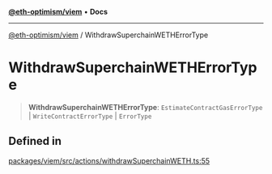[**@eth-optimism/viem**](../README.md) • **Docs**

***

[@eth-optimism/viem](../README.md) / WithdrawSuperchainWETHErrorType

# WithdrawSuperchainWETHErrorType

> **WithdrawSuperchainWETHErrorType**: `EstimateContractGasErrorType` \| `WriteContractErrorType` \| `ErrorType`

## Defined in

[packages/viem/src/actions/withdrawSuperchainWETH.ts:55](https://github.com/ethereum-optimism/ecosystem/blob/6d6302cd415cfc874f1d86fa22a309bdd9314531/packages/viem/src/actions/withdrawSuperchainWETH.ts#L55)
